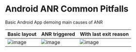 # Android ANR Common Pitfalls
Basic Android App demoing main causes of ANR


| Basic layout  | ANR triggered | With last exit reason
|--------------|--------------|--------------
| ![image](https://user-images.githubusercontent.com/4230063/169922691-acf15b23-3338-45c8-b239-d3cc9b8ce452.png) | ![image](https://user-images.githubusercontent.com/4230063/169973446-fadb0b11-5c46-47c5-aecf-5277fb94b728.png) | ![image](https://user-images.githubusercontent.com/4230063/170195847-90aebe28-0eae-43ad-90f7-24cc25be29dd.png) |



